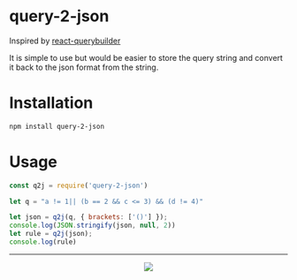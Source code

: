 # query-2-json


Inspired by [react-querybuilder](https://www.npmjs.com/package/react-querybuilder)

It is simple to use but would be easier to store the query string and convert it back to the json format from the string.

# Installation
``` bash
npm install query-2-json
```
# Usage
``` js
const q2j = require('query-2-json')

let q = "a != 1|| (b == 2 && c <= 3) && (d != 4)"

let json = q2j(q, { brackets: ['()'] });
console.log(JSON.stringify(json, null, 2))
let rule = q2j(json);
console.log(rule)
```
---
<p align="center" z-index = "-1">
  <img src="https://avatars2.githubusercontent.com/u/12459794?s=200&v=4"/>
</p>